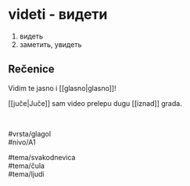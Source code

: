 # videti - видети

1. видеть  
2. заметить, увидеть

## Rečenice

Vidim te jasno i [[glasno|glasno]]!

[[juče|Juče]] sam video prelepu dugu [[iznad]] grada.

<br>

#vrsta/glagol  
#nivo/A1  

#tema/svakodnevica  
#tema/čula  
#tema/ljudi
